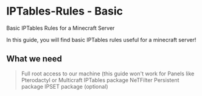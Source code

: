 # IPTables-Rules - Basic
Basic IPTables Rules for a Minecraft Server

In this guide, you will find basic IPTables rules useful for a minecraft server!

## What we need
> Full root access to our machine (this guide won't work for Panels like Pterodactyl or Multicraft
> IPTables package
> NeTFilter Persistent package
> IPSET package (optional)



